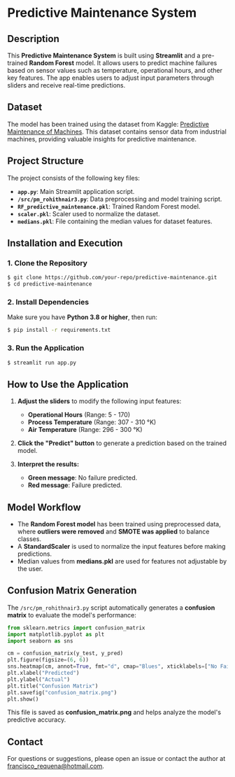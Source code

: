 # Predictive Maintenance System

## Description
This **Predictive Maintenance System** is built using **Streamlit** and a pre-trained **Random Forest** model. It allows users to predict machine failures based on sensor values such as temperature, operational hours, and other key features. The app enables users to adjust input parameters through sliders and receive real-time predictions.

## Dataset
The model has been trained using the dataset from Kaggle: [Predictive Maintenance of Machines](https://www.kaggle.com/datasets/nair26/predictive-maintenance-of-machines/data). This dataset contains sensor data from industrial machines, providing valuable insights for predictive maintenance.

## Project Structure
The project consists of the following key files:
- **`app.py`**: Main Streamlit application script.
- **`/src/pm_rohithnair3.py`**: Data preprocessing and model training script.
- **`RF_predictive_maintenance.pkl`**: Trained Random Forest model.
- **`scaler.pkl`**: Scaler used to normalize the dataset.
- **`medians.pkl`**: File containing the median values for dataset features.

## Installation and Execution

### 1. Clone the Repository
```bash
$ git clone https://github.com/your-repo/predictive-maintenance.git
$ cd predictive-maintenance
```

### 2. Install Dependencies
Make sure you have **Python 3.8 or higher**, then run:
```bash
$ pip install -r requirements.txt
```

### 3. Run the Application
```bash
$ streamlit run app.py
```

## How to Use the Application
1. **Adjust the sliders** to modify the following input features:
   - **Operational Hours** (Range: 5 - 170)
   - **Process Temperature** (Range: 307 - 310 °K)
   - **Air Temperature** (Range: 296 - 300 °K)

2. **Click the "Predict" button** to generate a prediction based on the trained model.
3. **Interpret the results:**
   - **Green message**: No failure predicted.
   - **Red message**: Failure predicted.

## Model Workflow
- The **Random Forest model** has been trained using preprocessed data, where **outliers were removed** and **SMOTE was applied** to balance classes.
- A **StandardScaler** is used to normalize the input features before making predictions.
- Median values from **medians.pkl** are used for features not adjustable by the user.

## Confusion Matrix Generation
The `/src/pm_rohithnair3.py` script automatically generates a **confusion matrix** to evaluate the model's performance:
```python
from sklearn.metrics import confusion_matrix
import matplotlib.pyplot as plt
import seaborn as sns

cm = confusion_matrix(y_test, y_pred)
plt.figure(figsize=(6, 6))
sns.heatmap(cm, annot=True, fmt="d", cmap="Blues", xticklabels=["No Failure", "Failure"], yticklabels=["No Failure", "Failure"])
plt.xlabel("Predicted")
plt.ylabel("Actual")
plt.title("Confusion Matrix")
plt.savefig("confusion_matrix.png")
plt.show()
```
This file is saved as **confusion_matrix.png** and helps analyze the model's predictive accuracy.

## Contact
For questions or suggestions, please open an issue or contact the author at [francisco_requena@hotmail.com](mailto:francisco_requena@hotmail.com).

